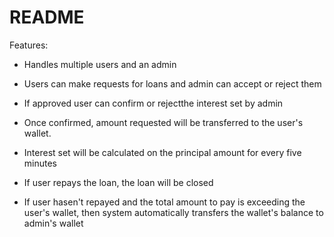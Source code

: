 # README

Features:

* Handles multiple users and an admin

* Users can make requests for loans and admin can accept or reject them

* If approved user can confirm or rejectthe interest set by admin

* Once confirmed, amount requested will be transferred to the user's wallet.

* Interest set will be calculated on the principal amount for every five minutes

* If user repays the loan, the loan will be closed

* If user hasen't repayed and the total amount to pay is exceeding the user's wallet, then system automatically transfers the wallet's balance to admin's wallet
